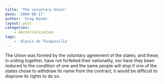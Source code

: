 ```yaml
---
title: 'The voluntary Union'
date: '2009-08-17'
author: 'Greg Raven'
layout: post
categories:
    - decentralization
tags:
    - 'Alexis de Tocqueville'
---
```


The Union was formed by the voluntary agreement of the states; and these, in uniting together, have not forfeited their nationality, nor have they been reduced to the condition of one and the same people will stop if one of the states chose to withdraw its name from the contract, it would be difficult to disprove its rights to do so.